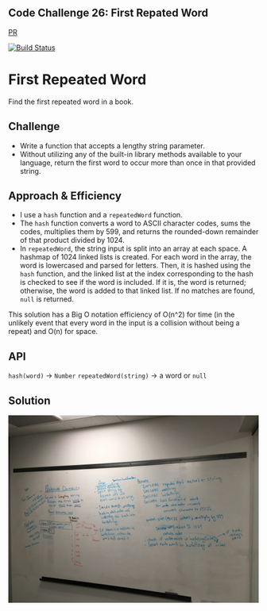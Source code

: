 ## Code Challenge 26: First Repated Word
[PR](https://github.com/charmedsatyr-401-advanced-javascript/data-structures-and-algorithms/pull/15)

[![Build Status](https://travis-ci.org/charmedsatyr-401-advanced-javascript/data-structures-and-algorithms.svg?branch=repeated_word)](https://travis-ci.org/charmedsatyr-401-advanced-javascript/data-structures-and-algorithms?branch=repeated_word)

# First Repeated Word
Find the first repeated word in a book.

## Challenge
* Write a function that accepts a lengthy string parameter.
* Without utilizing any of the built-in library methods available to your language, return the first word to occur more than once in that provided string.

## Approach & Efficiency

* I use a `hash` function and a `repeatedWord` function.
* The `hash` function converts a word to ASCII character codes, sums the codes, multiplies them by 599, and returns the rounded-down remainder of that product divided by 1024.
* In `repeatedWord`, the string input is split into an array at each space. A hashmap of 1024 linked lists is created. For each word in the array, the word is lowercased and parsed for letters. Then, it is hashed using the `hash` function, and the linked list at the index corresponding to the hash is checked to see if the word is included. If it is, the word is returned; otherwise, the word is added to that linked list. If no matches are found, `null` is returned.

This solution has a Big O notation efficiency of O(n^2) for time (in the unlikely event that every word in the input is a collision without being a repeat) and O(n) for space.

## API
`hash(word)` -> `Number`
`repeatedWord(string)` -> a word or `null`

## Solution
![whiteboard](../../assets/repeated_word.jpg)
